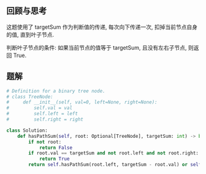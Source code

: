 ## 回顾与思考

这题使用了 targetSum 作为判断值的传递, 每次向下传递一次, 扣掉当前节点自身的值, 直到叶子节点.

判断叶子节点的条件: 如果当前节点的值等于 targetSum, 且没有左右子节点, 则返回 True.

## 题解

```python
# Definition for a binary tree node.
# class TreeNode:
#     def __init__(self, val=0, left=None, right=None):
#         self.val = val
#         self.left = left
#         self.right = right

class Solution:
    def hasPathSum(self, root: Optional[TreeNode], targetSum: int) -> bool:
        if not root:
            return False
        if root.val == targetSum and not root.left and not root.right:
            return True
        return self.hasPathSum(root.left, targetSum - root.val) or self.hasPathSum(root.right, targetSum - root.val)

```
